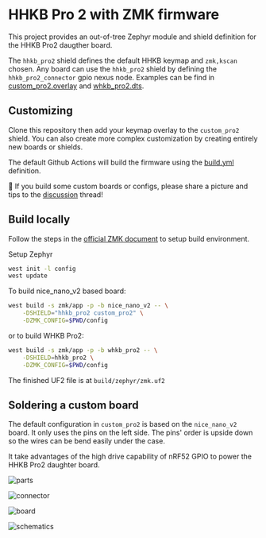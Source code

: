 # HHKB Pro 2 with ZMK firmware

This project provides an out-of-tree Zephyr module and shield definition
for the HHKB Pro2 daugther board.

The `hhkb_pro2` shield defines the default HHKB keymap and `zmk,kscan`
chosen. Any board can use the `hhkb_pro2` shield by defining the
`hhkb_pro2_connector` gpio nexus node. Examples can be find in
[custom_pro2.overlay](config/boards/shields/custom_pro2/custom_pro2.overlay) and
[whkb_pro2.dts](config/boards/arm/whkb_pro2/whkb_pro2.dts).

## Customizing

Clone this repository then add your keymap overlay to the `custom_pro2` shield.
You can also create more complex customization by creating entirely new boards or
shields.

The default Github Actions will build the firmware using the [build.yml](./build.yaml)
definition.

📢 If you build some custom boards or configs, please share a picture and tips to the
[discussion](https://github.com/kanru/hhkb-zmk/discussions/11) thread!

## Build locally

Follow the steps in the [official ZMK document](https://zmk.dev/docs/user-setup) to setup build environment.

Setup Zephyr

```sh
west init -l config
west update
```

To build nice_nano_v2 based board:

```sh
west build -s zmk/app -p -b nice_nano_v2 -- \
    -DSHIELD="hhkb_pro2 custom_pro2" \
    -DZMK_CONFIG=$PWD/config
```

or to build WHKB Pro2:

```sh
west build -s zmk/app -p -b whkb_pro2 -- \
    -DSHIELD=hhkb_pro2 \
    -DZMK_CONFIG=$PWD/config
```

The finished UF2 file is at `build/zephyr/zmk.uf2`

## Soldering a custom board

The default configuration in `custom_pro2` is based on
the `nice_nano_v2` board. It only uses the pins on the
left side. The pins' order is upside down so the wires
can be bend easily under the case.

It take advantages of the high drive capability of nRF52
GPIO to power the HHKB Pro2 daughter board.

![parts](./docs/images/parts.jpg)

![connector](./docs/images/connector.jpg)

![board](./docs/images/board.jpg)

![schematics](./docs/images/hhkb_nicenano_v2_Schematics.png) 